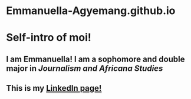 # Emmanuella-Agyemang.github.io
# Self-intro of moi!
## I am **Emmanuella!** I am a sophomore and double major in *Journalism and Africana Studies*
## This is my [LinkedIn page!](https://www.linkedin.com/in/emmanuellaagyemang)
